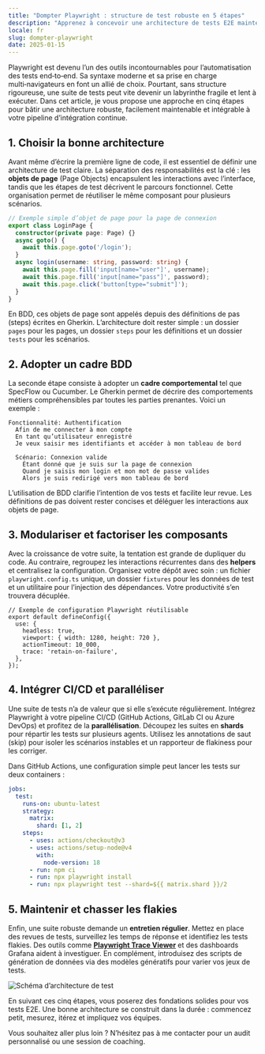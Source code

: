 ```yaml
---
title: "Dompter Playwright : structure de test robuste en 5 étapes"
description: "Apprenez à concevoir une architecture de tests E2E maintenable avec Playwright et SpecFlow en suivant ces cinq étapes clés."
locale: fr
slug: dompter-playwright
date: 2025-01-15
---
```


Playwright est devenu l’un des outils incontournables pour l’automatisation des tests end‑to‑end. Sa
syntaxe moderne et sa prise en charge multi‑navigateurs en font un allié de choix. Pourtant, sans
structure rigoureuse, une suite de tests peut vite devenir un labyrinthe fragile et lent à exécuter.
Dans cet article, je vous propose une approche en cinq étapes pour bâtir une architecture robuste,
facilement maintenable et intégrable à votre pipeline d’intégration continue.

## 1. Choisir la bonne architecture

Avant même d’écrire la première ligne de code, il est essentiel de définir une architecture de test
claire. La séparation des responsabilités est la clé : les **objets de page** (Page Objects)
encapsulent les interactions avec l’interface, tandis que les étapes de test décrivent le parcours
fonctionnel. Cette organisation permet de réutiliser le même composant pour plusieurs scénarios.

```ts
// Exemple simple d’objet de page pour la page de connexion
export class LoginPage {
  constructor(private page: Page) {}
  async goto() {
    await this.page.goto('/login');
  }
  async login(username: string, password: string) {
    await this.page.fill('input[name="user"]', username);
    await this.page.fill('input[name="pass"]', password);
    await this.page.click('button[type="submit"]');
  }
}
```

En BDD, ces objets de page sont appelés depuis des définitions de pas (steps) écrites en Gherkin.
L’architecture doit rester simple : un dossier `pages` pour les pages, un dossier `steps` pour les
définitions et un dossier `tests` pour les scénarios.

## 2. Adopter un cadre BDD

La seconde étape consiste à adopter un **cadre comportemental** tel que SpecFlow ou Cucumber. Le
Gherkin permet de décrire des comportements métiers compréhensibles par toutes les parties
prenantes. Voici un exemple :

```gherkin
Fonctionnalité: Authentification
  Afin de me connecter à mon compte
  En tant qu’utilisateur enregistré
  Je veux saisir mes identifiants et accéder à mon tableau de bord

  Scénario: Connexion valide
    Étant donné que je suis sur la page de connexion
    Quand je saisis mon login et mon mot de passe valides
    Alors je suis redirigé vers mon tableau de bord
```

L’utilisation de BDD clarifie l’intention de vos tests et facilite leur revue. Les définitions de pas
doivent rester concises et déléguer les interactions aux objets de page.

## 3. Modulariser et factoriser les composants

Avec la croissance de votre suite, la tentation est grande de dupliquer du code. Au contraire,
regroupez les interactions récurrentes dans des **helpers** et centralisez la configuration.
Organisez votre dépôt avec soin : un fichier `playwright.config.ts` unique, un dossier `fixtures`
pour les données de test et un utilitaire pour l’injection des dépendances. Votre productivité
s’en trouvera décuplée.

```
// Exemple de configuration Playwright réutilisable
export default defineConfig({
  use: {
    headless: true,
    viewport: { width: 1280, height: 720 },
    actionTimeout: 10_000,
    trace: 'retain-on-failure',
  },
});
```

## 4. Intégrer CI/CD et paralléliser

Une suite de tests n’a de valeur que si elle s’exécute régulièrement. Intégrez Playwright à votre
pipeline CI/CD (GitHub Actions, GitLab CI ou Azure DevOps) et profitez de la **parallélisation**.
Découpez les suites en **shards** pour répartir les tests sur plusieurs agents. Utilisez les
annotations de saut (skip) pour isoler les scénarios instables et un rapporteur de flakiness pour
les corriger.

Dans GitHub Actions, une configuration simple peut lancer les tests sur deux containers :

```yaml
jobs:
  test:
    runs-on: ubuntu-latest
    strategy:
      matrix:
        shard: [1, 2]
    steps:
      - uses: actions/checkout@v3
      - uses: actions/setup-node@v4
        with:
          node-version: 18
      - run: npm ci
      - run: npx playwright install
      - run: npx playwright test --shard=${{ matrix.shard }}/2
```

## 5. Maintenir et chasser les flakies

Enfin, une suite robuste demande un **entretien régulier**. Mettez en place des revues de tests,
surveillez les temps de réponse et identifiez les tests flakies. Des outils comme [**Playwright
Trace Viewer**](https://playwright.dev/docs/trace-viewer) et des dashboards Grafana aident à
investiguer. En complément, introduisez des scripts de génération de données via des modèles
génératifs pour varier vos jeux de tests.

![Schéma d’architecture de test](/images/placeholder_light_gray_block.png)

En suivant ces cinq étapes, vous poserez des fondations solides pour vos tests E2E. Une bonne
architecture se construit dans la durée : commencez petit, mesurez, itérez et impliquez vos équipes.

Vous souhaitez aller plus loin ? N’hésitez pas à me contacter pour un audit personnalisé ou une
session de coaching.